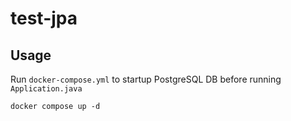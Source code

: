 # test-jpa
## Usage
Run `docker-compose.yml` to startup PostgreSQL DB before running `Application.java`
```
docker compose up -d
```
